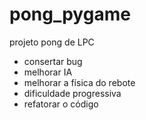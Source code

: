 # pong_pygame
projeto pong de LPC

- consertar bug
- melhorar IA
- melhorar a física do rebote
- dificuldade progressiva
- refatorar o código
